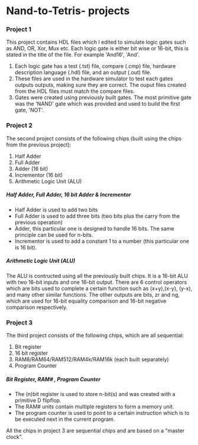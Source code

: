 # Nand-to-Tetris- projects
### Project 1 
This project contains HDL files which I edited to simulate logic gates such as AND, OR, Xor, Mux etc. 
Each logic gate is either bit wise or 16-bit, this is stated in the title of the file. For example 'And16', 'And'.

1. Each logic gate has a test (.tst) file, compare (.cmp) file, hardware description language (.hdl) file, and an output (.out) file.
2. These files are used in the hardware simulator to test each gates outputs outputs, making sure they are correct. The ouput files created from the HDL files must match the compare files.
3. Gates were created using previously built gates. The most primitive gate was the 'NAND' gate which was provided and used to build the first gate, 'NOT'.

### Project 2 
The second project consists of the following chips (built using the chips from the previous project):
1. Half Adder
2. Full Adder 
3. Adder (16 bit)
4. Incrementor (16 bit)
5. Arithmetic Logic Unit (ALU)
##### Half Adder, Full Adder, 16 bit Adder & Incrementor
- Half Adder is used to add two bits 
- Full Adder is used to add three bits (two bits plus the carry from the previous operation)
- Adder, this particular one is designed to handle 16 bits. The same principle can be used for n-bits.
- Incrementor is used to add a constant 1 to a number (this particular one is 16 bit).
##### Arithmetic Logic Unit (ALU)
The ALU is contructed using all the previously built chips. It is a 16-bit ALU with two 16-bit inputs and one 16-bit output.
There are 6 control operators which are bits used to complete a certain function such as (x+y),(x-y), (y-x), and many other similar functions. The other outputs are bits, zr and ng, which are used for 16-bit equality comparison and 16-bit negative comparison respectively.

### Project 3
The third project consists of the following chips, which are all sequential:
1. Bit register
2. 16 bit register
3. RAM8/RAM64/RAM512/RAM4k/RAM16k (each built separately)
4. Program Counter
##### Bit Register, RAM# , Program Counter
- The (n)bit register is used to store n-bit(s) and was created with a primitive D flipflop.
- The RAM# units contain multiple registers to form a memory unit.
- The program counter is used to point to a certain instruction which is to be executed next in the current program.

All the chips in project 3 are sequential chips and are based on a "master clock".

